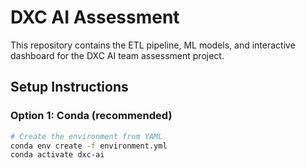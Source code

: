 # DXC AI Assessment

This repository contains the ETL pipeline, ML models, and interactive dashboard for the DXC AI team assessment project.

## Setup Instructions

### Option 1: Conda (recommended)
```bash
# Create the environment from YAML
conda env create -f environment.yml
conda activate dxc-ai
